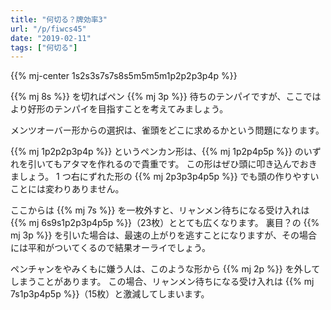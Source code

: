 ```yaml
---
title: "何切る？牌効率3"
url: "/p/fiwcs45"
date: "2019-02-11"
tags: ["何切る"]
---
```


{{% mj-center 1s2s3s7s7s8s5m5m5m1p2p2p3p4p %}}

{{% mj 8s %}} を切ればペン {{% mj 3p %}} 待ちのテンパイですが、ここではより好形のテンパイを目指すことを考えてみましょう。

メンツオーバー形からの選択は、雀頭をどこに求めるかという問題になります。

{{% mj 1p2p2p3p4p %}} というペンカン形は、{{% mj 1p2p4p5p %}} のいずれを引いてもアタマを作れるので貴重です。
この形はぜひ頭に叩き込んでおきましょう。
1 つ右にずれた形の {{% mj 2p3p3p4p5p %}} でも頭の作りやすいことには変わりありません。

ここからは {{% mj 7s %}} を一枚外すと、リャンメン待ちになる受け入れは {{% mj 6s9s1p2p3p4p5p %}}（23枚）ととても広くなります。
裏目？の {{% mj 3p %}} を引いた場合は、最速の上がりを逃すことになりますが、その場合には平和がついてくるので結果オーライでしょう。

ペンチャンをやみくもに嫌う人は、このような形から {{% mj 2p %}} を外してしまうことがあります。
この場合、リャンメン待ちになる受け入れは {{% mj 7s1p3p4p5p %}}（15枚）と激減してしまいます。


